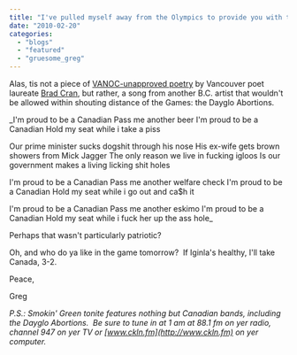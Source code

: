 ```yaml
---
title: "I've pulled myself away from the Olympics to provide you with this piece of Canadian pride..."
date: "2010-02-20"
categories: 
  - "blogs"
  - "featured"
  - "gruesome_greg"
---
```


Alas, tis not a piece of [VANOC-unapproved poetry](http://www.geist.com/dispatch/praise-female-athletes-who-were-told-no) by Vancouver poet laureate [Brad Cran](http://bradcran.com/vancouver_verse/notes-on-a-world-class-city-why-i-have-declined-to-participate-in-the-olympic-celebrations/), but rather, a song from another B.C. artist that wouldn't be allowed within shouting distance of the Games: the Dayglo Abortions.

_I'm proud to be a Canadian Pass me another beer I'm proud to be a Canadian Hold my seat while i take a piss

Our prime minister sucks dogshit through his nose His ex-wife gets brown showers from Mick Jagger The only reason we live in fucking igloos Is our government makes a living licking shit holes

I'm proud to be a Canadian Pass me another welfare check I'm proud to be a Canadian Hold my seat while i go out and ca$h it

I'm proud to be a Canadian Pass me another eskimo I'm proud to be a Canadian Hold my seat while i fuck her up the ass hole_

Perhaps that wasn't particularly patriotic?

Oh, and who do ya like in the game tomorrow?  If Iginla's healthy, I'll take Canada, 3-2.

Peace,

Greg

_P.S.: Smokin' Green tonite features nothing but Canadian bands, including the Dayglo Abortions.  Be sure to tune in at 1 am at 88.1 fm on yer radio, channel 947 on yer TV or [www.ckln.fm](http://www.ckln.fm) on yer computer._
